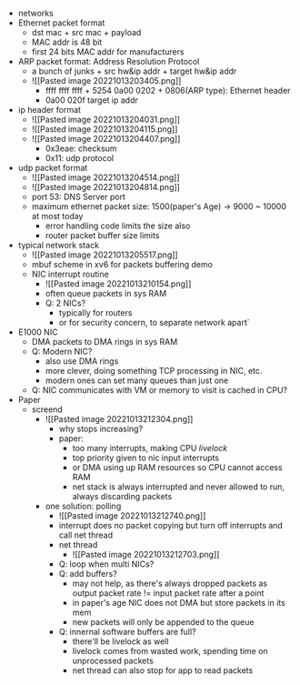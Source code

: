 * networks 
* Ethernet packet format
	* dst mac + src mac + payload
	* MAC addr is 48 bit
	* first 24 bits MAC addr for manufacturers
* ARP packet format: Address Resolution Protocol
	*  a bunch of junks + src hw&ip addr + target hw&ip addr
	* ![[Pasted image 20221013203405.png]]
		* ffff ffff ffff + 5254 0a00 0202 + 0806(ARP type): Ethernet header
		* 0a00 020f target ip addr
* ip header format
	* ![[Pasted image 20221013204031.png]]
	* ![[Pasted image 20221013204115.png]]
	* ![[Pasted image 20221013204407.png]]
		* 0x3eae: checksum
		* 0x11: udp protocol 
* udp packet format
	* ![[Pasted image 20221013204514.png]]
	* ![[Pasted image 20221013204814.png]]
	* port 53: DNS Server port
	* maximum ethernet packet size: 1500(paper's Age) -> 9000 ~ 10000 at most today
		* error handling code limits the size also
		* router packet buffer size limits
* typical network stack 
	* ![[Pasted image 20221013205517.png]]
	* mbuf scheme in xv6 for packets buffering demo
	* NIC interrupt routine
		* ![[Pasted image 20221013210154.png]]
		* often queue packets in sys RAM
		* Q: 2 NICs?
			* typically for routers
			* or for security concern, to separate network apart`
* E1000 NIC
	* DMA packets to DMA rings in sys RAM
	* Q: Modern NIC?
		* also use DMA rings
		* more clever, doing something TCP processing in NIC, etc.
		* modern ones can set many queues than just one
	* Q: NIC communicates with VM or memory to visit is cached in CPU?
* Paper
	* screend
		* ![[Pasted image 20221013212304.png]]
			* why stops increasing?
			* paper: 
				* too many interrupts, making CPU *livelock*
				* top priority given to nic input interrupts
				* or DMA using up RAM resources so CPU cannot access RAM
				* net stack is always interrupted and never allowed to run, always discarding packets
		* one solution: polling
			* ![[Pasted image 20221013212740.png]]
			* interrupt does no packet copying but turn off interrupts and call net thread
			* net thread
				* ![[Pasted image 20221013212703.png]]
			* Q: loop when multi NICs?
			* Q: add buffers?
				* may not help, as there's always dropped packets as output packet rate != input packet rate after a point
				* in paper's age NIC does not DMA but store packets in its mem
				* new packets will only be appended to the queue
			* Q: innernal software buffers are full?
				* there'll be livelock as well
				* livelock comes from wasted work, spending time on unprocessed packets
				* net thread can also stop for app to read packets